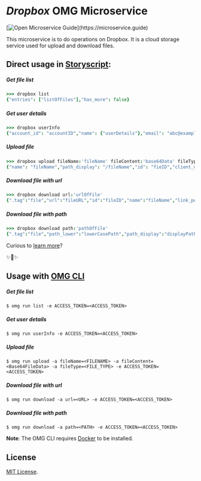 # _Dropbox_ OMG Microservice

[![Open Microservice Guide](https://img.shields.io/badge/OMG%20Enabled-👍-green.svg?)](https://microservice.guide)

This microservice is to do operations on Dropbox. It is a cloud storage service used for upload and download files.

## Direct usage in [Storyscript](https://storyscript.io/):

##### Get file list
```coffee
>>> dropbox list
{"entries": ["listOfFiles"],"has_more": false}
```
##### Get user details
```coffee
>>> dropbox userInfo
{"account_id": "accountID","name": {"userDetails"},"email": "abc@example.com","email_verified":true,"disabled": false,"country": "IN","locale": "en-GB","referral_link": "https://db.tt/jT8XcB5sfJwww","is_paired": false,"account_type": {".tag": "basic"},"root_info": {"rootInfo"}}
```
##### Upload file
```coffee
>>> dropbox upload fileName:'fileName' fileContent:'base64Data' fileType:'fileExtension'
{"name": "fileName","path_display": "/fileName","id": "fieID","client_modified": "modifiedDate","server_modified": "modifiedDate","size": "fileSize","is_downloadable": true,"content_hash":"hashContent"}
```
##### Download file with url
```coffee
>>> dropbox download url:'urlOfFile'
{".tag":"file","url":"fileURL","id":"fileID","name":"fileName","link_permissions":{"permissionDetails"},"preview_type":"text","client_modified": "modifiedDate","server_modified": "modifiedDate","size": "fileSize","fileBinary": {"type": "Buffer","data": ["bufferData"]}}
```
##### Download file with path
```coffee
>>> dropbox download path:'pathOfFile'
{".tag":"file","path_lower":"lowerCasePath","path_display":"displayPath","id":"fileID","name":"fileName","link_permissions":{"permissionDetails"},"preview_type":"text","client_modified": "modifiedDate","server_modified": "modifiedDate","size": "fileSize","fileBinary": {"type": "Buffer","data": ["bufferData"]}}
```

Curious to [learn more](https://docs.storyscript.io/)?

✨🍰✨

## Usage with [OMG CLI](https://www.npmjs.com/package/omg)

##### Get file list
```shell
$ omg run list -e ACCESS_TOKEN=<ACCESS_TOKEN>
```
##### Get user details
```shell
$ omg run userInfo -e ACCESS_TOKEN=<ACCESS_TOKEN>
```
##### Upload file
```shell
$ omg run upload -a fileName=<FILENAME> -a fileContent=<Base64FileData> -a fileType=<FILE_TYPE> -e ACCESS_TOKEN=<ACCESS_TOKEN>
```
##### Download file with url
```shell
$ omg run download -a url=<URL> -e ACCESS_TOKEN=<ACCESS_TOKEN> 
```
##### Download file with path
```shell
$ omg run download -a path=<PATH> -e ACCESS_TOKEN=<ACCESS_TOKEN> 
```

**Note**: The OMG CLI requires [Docker](https://docs.docker.com/install/) to be installed.

## License
[MIT License](https://github.com/omg-services/dropbox/blob/master/LICENSE).
